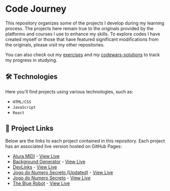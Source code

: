 # Code Journey

This repository organizes some of the projects I develop during my learning process. The projects here remain true to the originals provided by the platforms and courses I use to enhance my skills. To explore codes I have created myself or those that have featured significant modifications from the originals, please visit my other repositories.

You can also check out my [exercises](https://github.com/onogabriela/programming-exercises) and my [codewars-solutions](https://github.com/onogabriela/codewars-solutions) to track my progress in studying.


## 🛠️ Technologies

Here you'll find projects using various technologies, such as:

- `HTML/CSS`
- `JavaScript`
- `React`

## 🔗 Project Links

Below are the links to each project contained in this repository. Each project has an associated live version hosted on GitHub Pages:

- [Alura MIDI](https://github.com/onogabriela/codeJourney/tree/main/alura-midi) - [View Live](https://onogabriela.github.io/codeJourney/alura-midi/)
- [Background Generator](https://github.com/onogabriela/codeJourney/tree/main/background-generator) - [View Live](https://onogabriela.github.io/codeJourney/background-generator/)
- [DevLinks](https://github.com/onogabriela/codeJourney/tree/main/devlinks) - [View Live](https://onogabriela.github.io/codeJourney/devlinks/)
- [Jogo do Numero Secreto (Updated)](https://github.com/onogabriela/codeJourney/tree/main/jogo-do-numero-secreto-updated) - [View Live](https://onogabriela.github.io/codeJourney/jogo-do-numero-secreto-updated/)
- [Jogo do Numero Secreto](https://github.com/onogabriela/codeJourney/tree/main/jogo-do-numero-secreto) - [View Live](https://onogabriela.github.io/codeJourney/jogo-do-numero-secreto/)
- [The Blue Robot](https://github.com/onogabriela/codeJourney/tree/main/the-blue-robot) - [View Live](https://onogabriela.github.io/codeJourney/the-blue-robot/)



